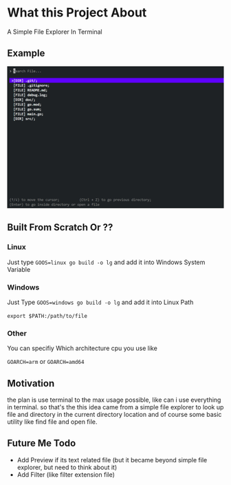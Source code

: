 # What this Project About

A Simple File Explorer In Terminal 

## Example

![Screenshot](./doc/ss-1.png)

## Built From Scratch Or ??

### Linux

Just type `GOOS=linux go build -o lg` and add it into Windows System Variable

### Windows

Just Type `GOOS=windows go build -o lg` and add it into Linux Path

`export $PATH:/path/to/file`

### Other

You can specifiy Which architecture cpu you use like

`GOARCH=arm` or `GOARCH=amd64`

##  Motivation

the plan is use terminal to the max usage possible, like can i use everything in terminal. so that's the this idea came from a simple file explorer to look up file and directory in the current directory location and of course some basic utility like find file and open file.

## Future Me Todo

- Add Preview if its text related file (but it became beyond simple file explorer, but need to think about it)
- Add Filter (like filter extension file)